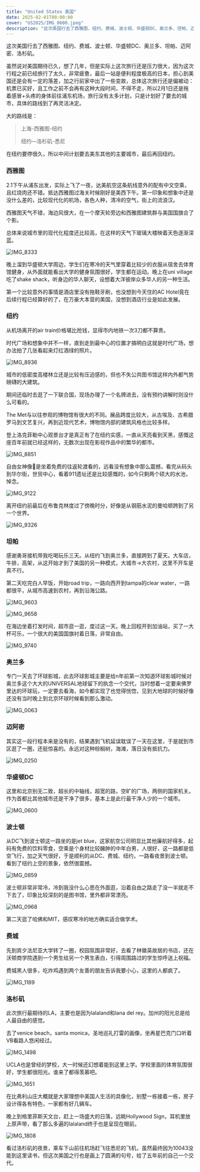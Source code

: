 ```yaml
---
title: "United States 美国"
date: 2025-02-01T00:00:00
cover: "US2025/IMG_0600.jpeg"
description: "这次美国行去了西雅图、纽约、费城、波士顿、华盛顿DC、奥兰多、坦帕、迈阿密、洛杉矶。虽然说对美国期待已久，想了几年，但是实际上这次旅行还是压力很大，因为这次行程之前已经旅行了太久，非常疲惫..."
---
```

这次美国行去了西雅图、纽约、费城、波士顿、华盛顿DC、奥兰多、坦帕、迈阿密、洛杉矶。

虽然说对美国期待已久，想了几年，但是实际上这次旅行还是压力很大，因为这次行程之前已经旅行了太久，非常疲惫，最后一站是便利程度极高的日本，担心到美国还是会有一定的落差，加之行前家中出了一些变故，总体这次旅行还是偏被动：机票已买好，且工作之前不会再有这种大段时间，不得不走，所以2月1日还是拖着感冒+头疼的身体前往浦东机场，旅行没有太多计划，只是计划好了要去的城市，具体的路线到了再灵活决定。



大的路线是：

> 上海-西雅图-纽约
>
> 纽约—洛杉矶-悉尼

在纽约要停很久，所以中间计划要去美东其他的主要城市，最后再回纽约。



### 西雅图

2.1下午从浦东出发，实际上飞了一夜，达美航空这条航线意外的配有中文空乘，且红烧肉还不错。抵达西雅图过海关时候刚好是美西下午。第一印象和想象中还是没什么差的，比较现代化的机场，各色人种，清冷的空气，街上的流浪汉。

西雅图天气不错，海边风很大，在一个摩天轮旁边和西雅图建筑群与美国国旗合了个影。

总体来说城市里的现代化程度还比较高，在这样的天气下玻璃大楼映着天色逐渐深蓝。

![IMG_8333](./US2025/IMG_8333.jpeg)

晚上溜到华盛顿大学周边，学生们在寒冷的天气里穿着比较少的衣服从宿舍去体育馆健身，从外面就能看出大学的健身氛围很好，学生都在运动。晚上在uni village吃了shake shack，听身边的华人聊天，设想着大洋彼岸众多华人的另一种生活。

第一个比较意外的事情是酒店里没有拖鞋牙刷，也没想到今天住的AC Hotel竟在后续行程已经算好的了，在万豪大本营的美国，没想到酒店行业是如此发展。

### 纽约

从机场离开的air train价格堪比抢钱，显得市内地铁一次3刀都不算贵。

时代广场和想象中并不一样，直到走到最中心的位置才搞明白这就是时代广场，想办法拍了几张看起来灯红酒绿的照片。

![IMG_8936](US2025/IMG_8936.jpeg)

城市的低密度高楼林立还是比较有压迫感的，但也不失公共图书馆这样内外都气势磅礴的大建筑。

期间还临时去逛了一下联合国，现场办理了一个名牌进去，没有预约讲解时则没什么可看的。

The Met与以往参观的博物馆有很大的不同。展品跨度比较大，从古埃及、古希腊罗马到文艺复兴，再到近现代艺术，博物馆内部的建筑风格也比较多样。

登上洛克菲勒中心观景台才是真正有了在纽约实感，一直从天亮看到天黑，感慨这座百年前就已经这样的，无数次出现在影视作品中的繁华的都市。

![IMG_8851](US2025/IMG_8851.jpeg)

自由女神像🗽是坐着免费的往返轮渡看的，远看没有想象中那么震撼，看完从码头到华尔街，世贸中心，看着911遗址还是比较感慨的，如今只剩两个硕大的水池，悼念。

![IMG_9122](US2025/IMG_9122.jpeg)

离开纽约前最后在布鲁克林度过了傍晚时分，好像是从钢筋水泥的曼哈顿跨到了另一个世界。

![IMG_9326](US2025/IMG_9326.jpeg)

### 坦帕

感谢勇哥接机带我吃喝玩乐三天。从纽约飞到奥兰多，直接跨到了夏天。大车店，牛排，高架，从这开始才到了美国的另一种模式，大城市->大农村，这里不开车是真不行。

第二天吃完白人早饭，开始road trip，一路向西开到tampa的clear water，一路都很平，从城市高速到农村，再到沿海公路。

![IMG_9603](US2025/IMG_9603.jpeg)

![IMG_9658](US2025/IMG_9658.jpeg)

在海边坐着打发时间，超市逛一逛，度过这一天。晚上回程开到加油站，买了一大杯可乐，一个很大的美国国旗衬着日落，非常自由。

![IMG_9740](US2025/IMG_9740.jpeg)

### 奥兰多

专门一天去了环球影城，此去环球影城主要是给n年前第一次知道环球影城时候对奥兰多这个大大的UNIVERSAL地球留下的执念一个交代，当时想着一定要来佛罗里达的环球玩，一定要去看海，如今都实现了也觉得恍惚，见到大地球的时候好像还没有当时晚上到北京环球时候看到那么激动。

![IMG_0063](US2025/IMG_0063.jpeg)



### 迈阿密

其实这一段行程本来是没有的，结果遇到飞机延误耽误了一天在这里，于是就到市区逛了一圈，还挺惊喜的。永远对这种棕榈树，海滩，落日没有抵抗力。

![IMG_0250](US2025/IMG_0250.jpeg)

### 华盛顿DC

这里和北京别无二致，超长的中轴线，超宽的路，空旷的广场，两侧的国家机关。作为首都比其他城市还是干净了很多，基本上是此行最干净人少的一个城市。

![IMG_0600](US2025/IMG_0600.jpeg)

### 波士顿

从DC飞到波士顿这一路坐的是jet blue，这家航空公司明显比其他廉航好得多，起码有免费的饮料零食，空乘是个身材比较臃肿的中年白男，人很好，这一路都是低空飞行，加之天气很好，于是顺利的从DC、费城、纽约，一路看夜景到波士顿。看到了纽约上空的景象，依然很震撼。

![IMG_0859](US2025/IMG_0859.jpeg)

波士顿非常非常冷，冷到我没什么心思在外面逛，沿着自由之路走了没一半就走不下去了，印象比较深刻的是图书馆，里外都非常漂亮。

![IMG_0968](US2025/IMG_0968.jpeg)

第二天逛了哈佛和MIT，感叹寒冷的地方确实适合做学术。

### 费城

先到宾夕法尼亚大学转了一圈，校园氛围非常好，去看了林徽英故居的书店，还在沃顿商学院遇到一个男生给另一个男生表白，引得周围路过的学生惊呼送上祝福。

费城黑人很多，吃炸鸡遇到两个友善的朋友告诉我要小心，这里的人都疯了。

![IMG_1189](US2025/IMG_1189.jpeg)

### 洛杉矶

此次旅行最期待的LA，主要也是因为lalaland和lana del rey。加州的阳光总是给人最自由的感觉。

去了venice beach，santa monica，圣地巡礼打雷的画像，坐再星巴克门口听着VB看路人悠闲经过。

![IMG_1498](US2025/IMG_1498.jpeg)

UCLA也是曾经的梦校，大一时候还幻想着能到这里上学。学校里面的体育氛围很好，学生都很阳光。谁来了都得羡慕吧。

![IMG_1651](US2025/IMG_1651.jpeg)

在比弗利山庄大概就是大家理想中美国人生活的具像化，别墅一栋接着一栋，房子设计得各有特色，一家都有好几辆车。

晚上到格里菲斯天文台，赶上一场盛大的日落，远眺Hollywood Sign，耳机里放上原声带，看了那么多遍的lalaland终于也是呈现在眼前。

![IMG_1808](US2025/IMG_1808.jpeg)

看过洛杉矶的夜景，乘车下山前往机场赶飞往悉尼的飞机，虽然最终因为10043没能到这里读书，但这次美国之行也是画上了圆满的句号，给了五年前的自己一个交代。